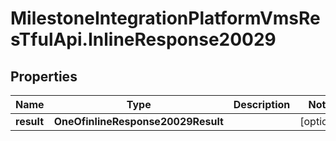 # MilestoneIntegrationPlatformVmsResTfulApi.InlineResponse20029

## Properties
Name | Type | Description | Notes
------------ | ------------- | ------------- | -------------
**result** | **OneOfinlineResponse20029Result** |  | [optional] 
